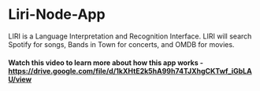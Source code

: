 # Liri-Node-App
LIRI is a Language Interpretation and Recognition Interface. LIRI will search Spotify for songs, Bands in Town for concerts, and OMDB for movies.

#### Watch this video to learn more about how this app works - https://drive.google.com/file/d/1kXHtE2k5hA99h74TJXhgCKTwf_iGbLAU/view
